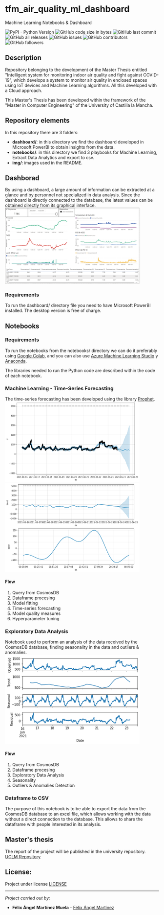 # tfm_air_quality_ml_dashboard
Machine Learning Notebooks & Dashboard

![PyPI - Python Version](https://img.shields.io/pypi/pyversions/Pandas)
![GitHub code size in bytes](https://img.shields.io/github/languages/code-size/FelixAngelMartinez/test_1)
![GitHub last commit](https://img.shields.io/github/last-commit/FelixAngelMartinez/test_1)
![GitHub all releases](https://img.shields.io/github/downloads/FelixAngelMartinez/test_1/total)
![GitHub issues](https://img.shields.io/github/issues-raw/FelixAngelMartinez/test_1)
![GitHub contributors](https://img.shields.io/github/contributors/FelixAngelMartinez/test_1)
![GitHub followers](https://img.shields.io/github/followers/FelixAngelMartinez?style=social)

## Description
Repository belonging to the development of the Master Thesis entitled "Intelligent system for monitoring indoor air quality and fight against COVID-19", which develops a system to monitor air quality in enclosed spaces using IoT devices and Machine Learning algorithms. All this developed with a Cloud approach.

This Master's Thesis has been developed within the framework of the "Master in Computer Engineering" of the University of Castilla la Mancha.

## Repository elements
In this repository there are 3 folders:
* **dashboard/**: in this directory we find the dashboard developed in Microsoft PowerBI to obtain insights from the data.
* **notebooks/**: in this directory we find 3 playbooks for Machine Learning, Extract Data Analytics and export to csv.
* **img/**: images used in the README.

## Dashborad
By using a dashboard, a large amount of information can be extracted at a glance and by personnel not specialized in data analysis. Since the dashboard is directly connected to the database, the latest values can be obtained directly from its graphical interface.
<img src="/img/dashboard.png?raw=true" width="440">

### Requirements
To run the dashboard/ directory file you need to have Microsoft PowerBI installed. The desktop version is free of charge.

## Notebooks

### Requirements
To run the notebooks from the notebooks/ directory we can do it preferably using [Google Colab](https://colab.research.google.com/), and you can also use [Azure Machine Learning Studio](https://ml.azure.com/) y [Anaconda](https://www.anaconda.com/).

The libraries needed to run the Python code are described within the code of each notebook.
### Machine Learning - Time-Series Forecasting
The time-series forecasting has been developed using the library  [Prophet](https://facebook.github.io/prophet/).
<img src="/img/co2_forecasting.png?raw=true" width="440">
<img src="/img/co2_seasonality.png?raw=true" width="440">

#### Flow
1. Query from CosmosDB
2. Dataframe procesing
3. Model fitting
4. Time-series forecasting
5. Model quality measures
6. Hyperparameter tuning

### Exploratory Data Analysis
Notebook used to perform an analysis of the data received by the CosmosDB database, finding seasonality in the data and outliers & anomalies.
<img src="/img/seasonality.png?raw=true" width="440">

#### Flow
1. Query from CosmosDB
2. Dataframe procesing
3. Exploratory Data Analysis
4. Seasonality
5. Outliers & Anomalies Detection

### Dataframe to CSV
The purpose of this notebook is to be able to export the data from the CosmosDB database to an excel file, which allows working with the data without a direct connection to the database. This allows to share the dataframe with people interested in its analysis.

## Master's thesis
The report of the project will be published in the university repository.
[UCLM Repository](https://ruidera.uclm.es/)

## License:
Project under license [LICENSE](LICENSE)

---
_Project carried out by:_
* **Félix Ángel Martínez Muela** - [Félix Ángel Martínez](https://github.com/FelixAngelMartinez)